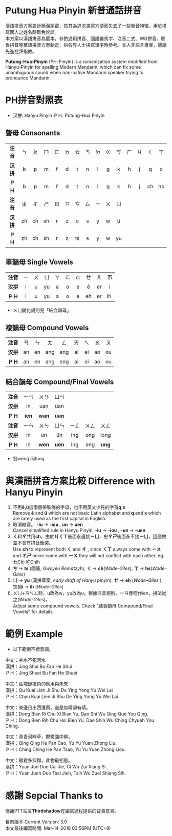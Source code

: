 # Putung Hua Pinyin 新普通話拼音
漢語拼音方案設計簡潔縝密，然其為追求書寫方便而失去了一些發音特徵，用於拼寫國人之姓名時難免訛誤。  
本方案以漢語拼音為藍本，參酌通用拼音、國語羅馬字、注音二式、WG拼音、耶魯拼音等華語拼音方案制定，供各界人士拼寫漢字時參考。本人非語言專業，懇請先進批評指教。  
  
**Putung-Hua-Pinyin** (PH-Pinyin) is a romanization system modified from Hanyu-Pinyin for spelling Modern Mandarin, which can fix some unambiguous sound when non-native Mandarin speaker trying to pronounce Mandarin.

# PH拼音對照表 
* 汉拼: Hanyu Pinyin  ＰＨ: Putung-Hua Pinyin
## 聲母 Consonants
| | | | | | | | | | | | | | | |
|:----:|:----:|:----:|:----:|:----:|:----:|:----:|:----:|:----:|:----:|:----:|:----:|:----:|:----:|:----:|
|**注音**|ㄅ|ㄆ|ㄇ|ㄈ|ㄉ|ㄊ|ㄋ|ㄌ|ㄍ|ㄎ|ㄏ|ㄐ|ㄑ|ㄒ
|**汉拼**|b|p|m|f|d|t|n|l|g|k|h|j|q|x
|**ＰＨ**|b|p|m|f|d|t|n|l|g|k|h|j|ch|hs
|**注音**|ㄓ|ㄔ|ㄕ|ㄖ|ㄗ|ㄘ|ㄙ|ㄧ|ㄨ|ㄩ
|**汉拼**|zh|ch|sh|r|z|c|s|y|w|ü
|**ＰＨ**|zh|ch|sh|r|z|ts|s|y|w|yu

## 單韻母 Single Vowels
| | | | | | | | | | |
|:----:|:----:|:----:|:----:|:----:|:----:|:----:|:----:|:----:|:----:|
|**注音**|ㄧ|ㄨ|ㄩ|ㄚ|ㄛ|ㄜ|ㄝ|ㄦ|ㄭ
|**汉拼**|i|u|yu|a|o|e|ê|er|i
|**ＰＨ**|i|u|yu|a|o|e|eh|er|ih 
* ㄨㄩ變化規則見「結合韻母」

## 複韻母 Compound Vowels
| | | | | | | | | |
|:----:|:----:|:----:|:----:|:----:|:----:|:----:|:----:|:----:|
|**注音**|ㄢ|ㄣ|ㄤ|ㄥ|ㄞ|ㄟ|ㄠ|ㄡ|
|**汉拼**|an|en|ang|eng|ai|ei|ao|ou
|**ＰＨ**|an|en|ang|eng|ai|ei|ao|ou

## 結合韻母 Compound/Final Vowels
| | | | | | | |
|:----:|:----:|:----:|:----:|:----:|:----:|:----:|
|**注音**|ㄧㄢ|ㄨㄢ|ㄩㄢ|
|**汉拼**|in|uan|üan|
|**ＰＨ**|**ien**|**wan**|**uan**
|**注音**|ㄧㄣ|ㄨㄣ|ㄩㄣ|ㄧㄥ|ㄨㄥ|ㄨㄥ|ㄩㄥ
|**汉拼**|in|un|ün|ing|ong|iong
|**ＰＨ**|in|**wen**|**uen**|ing|eng|**ung**|iong
* 翁weng 同tung

# 與漢語拼音方案比較 Difference with Hanyu Pinyin
1. 不用**ê,ü**這兩個帶裝飾的字母，也不用英文少見的字首**q**,**x**  
Remove **ê** and **ü** which are not basic Latin alphabet and **q** and **x** which are rarely used as the first capital in English.
2. 取消縮寫。 **-iu** → **-iou** , **un** → **uen**  
Cancel simplified rule in Hanyu Pinyin. **-iu** → **-iou** , **-un** → **-uen** 
3. **ㄑ**和**ㄔ**共用**ch**，由於**ㄐㄑㄒ**後面永遠接**ㄧㄩ**，**ㄓㄔㄕ**後面永不接**ㄧㄩ**，這麼做並不會有拼音衝突。  
Use **ch**  to represent both **ㄑ** and **ㄔ** , since **ㄑㄒ** always come with **ーㄨ** and **ㄔㄕ** never come with **ーㄨ** they will not conflict with each other. eg. 七Chi 吃Chih
4. **ㄘ** → **ts** (國羅, _Gwoyeu Romatzyh_), **ㄑ** → **ch**(_Wade-Giles_), **ㄒ** → **hs**(_Wade-Giles_)  
5. **ㄩ** → **yu** (漢拼草案, _early draft of Hanyu pinyin_), **ㄝ**  → **eh** (_Wade–Giles_ ), 空韻**i** → **ih** (_Wade–Giles_)  
6. ㄨㄩ+ㄢㄣㄥ時，u改為w，yu改為u。根據注音規則，ㄧㄢ應唸作ien，拼法從之(_Wade-Giles_)。  
Adjust some compound vowels. Check "結合韻母 Compound/Final Vowels" for details.

# 範例 Example
* 以下範例不標音調。

中文：井水不犯河水  
漢拼：Jing Shui Bu Fan He Shui  
ＰＨ：Jing Shuei Bu Fan He Shuei  
  
中文：區塊鏈技術的應用與未來  
漢拼：Qu Kuai Lian Ji Shu De Ying Yong Yu Wei Lai  
ＰＨ：Chyu Kuai Lien Ji Shu De Ying Yung Yu Wei Lai  
  
中文：東邊日出西邊雨，道是無晴卻有晴。  
漢拼：Dong Bian Ri Chu Xi Bian Yu, Dao Shi Wu Qing Que You Qing.  
ＰＨ：Dong Bien Rih Chu Hsi Bien Yu, Dao Shih Wu Ching Chyueh You Ching.  
  
中文：青青河畔草，鬱鬱園中柳。  
漢拼：Qing Qing He Pan Cao, Yu Yu Yuan Zhong Liu.  
ＰＨ：Ching Ching He Pan Tsao, Yu Yu Yuan Zhong Liou.  
  
中文：願君多採擷，此物最相思。  
漢拼：Yuan Jun Duo Cai Jie, Ci Wu Zui Xiang Si.  
ＰＨ：Yuan Juen Duo Tsai Jieh, Tsih Wu Zuei Shiang Sih.

# 感謝 Sepcial Thanks to
感謝PTT站友**Thirdshadow**在編寫過程提供的寶貴意見。  
  
目前版本 Current Version: 3.0  
本文最後編寫時間: Mar-14-2018 03:56PM (UTC+8)
